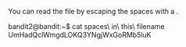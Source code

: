 You can read the file by escaping the spaces with a \.

bandit2@bandit:~$ cat spaces\ in\ this\ filename 
UmHadQclWmgdLOKQ3YNgjWxGoRMb5luK

